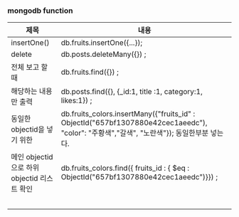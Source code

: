 ### mongodb function

|제목|내용|
|--|--|
|insertOne()|db.fruits.insertOne({...});|
|delete|db.posts.deleteMany({}) ;|
|전체 보고 할때|db.fruits.find({}) ;|
|해당하는 내용만 출력|db.posts.find({}, {_id:1, title :1, category:1, likes:1}) ;|
|동일한 objectid을 넣기 위한|db.fruits_colors.insertMany({"fruits_id" : ObjectId("657bf1307880e42cec1aeedc"), "color": "주황색","갈색", "노란색"}); 동일한부분 넣는다.|
|메인 objectid으로 하위 objectid 리스트 확인|db.fruits_colors.find({ fruits_id : { $eq : ObjectId("657bf1307880e42cec1aeedc")}}) ;|
|||
|||
|||
|||
|||
